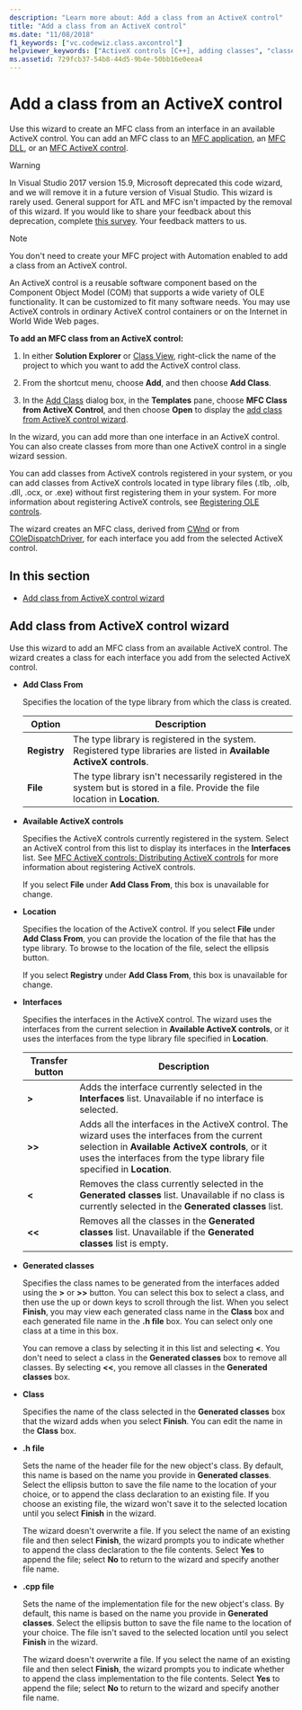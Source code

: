 ```yaml
---
description: "Learn more about: Add a class from an ActiveX control"
title: "Add a class from an ActiveX control"
ms.date: "11/08/2018"
f1_keywords: ["vc.codewiz.class.axcontrol"]
helpviewer_keywords: ["ActiveX controls [C++], adding classes", "classes [C++], creating", "ActiveX Control Wizard", "add class from ActiveX control wizard [C++]"]
ms.assetid: 729fcb37-54b8-44d5-9b4e-50bb16e0eea4
---
```

# Add a class from an ActiveX control

Use this wizard to create an MFC class from an interface in an available ActiveX control. You can add an MFC class to an [MFC application](../mfc/reference/creating-an-mfc-application.md), an [MFC DLL](../mfc/reference/creating-an-mfc-dll-project.md), or an [MFC ActiveX control](../mfc/reference/creating-an-mfc-activex-control.md).

> [!WARNING]
> In Visual Studio 2017 version 15.9, Microsoft deprecated this code wizard, and we will remove it in a future version of Visual Studio. This wizard is rarely used. General support for ATL and MFC isn't impacted by the removal of this wizard. If you would like to share your feedback about this deprecation, complete [this survey](https://www.surveymonkey.com/r/QDWKKCN). Your feedback matters to us.
<!-- Blank comment here to separate the warning and note. -->
> [!NOTE]
> You don't need to create your MFC project with Automation enabled to add a class from an ActiveX control.

An ActiveX control is a reusable software component based on the Component Object Model (COM) that supports a wide variety of OLE functionality. It can be customized to fit many software needs. You may use ActiveX controls in ordinary ActiveX control containers or on the Internet in World Wide Web pages.

**To add an MFC class from an ActiveX control:**

1. In either **Solution Explorer** or [Class View](/visualstudio/ide/viewing-the-structure-of-code), right-click the name of the project to which you want to add the ActiveX control class.

1. From the shortcut menu, choose **Add**, and then choose **Add Class**.

1. In the [Add Class](./adding-a-class-visual-cpp.md#add-class-dialog-box) dialog box, in the **Templates** pane, choose **MFC Class from ActiveX Control**, and then choose **Open** to display the [add class from ActiveX control wizard](#add-class-from-activex-control-wizard).

In the wizard, you can add more than one interface in an ActiveX control. You can also create classes from more than one ActiveX control in a single wizard session.

You can add classes from ActiveX controls registered in your system, or you can add classes from ActiveX controls located in type library files (.tlb, .olb, .dll, .ocx, or .exe) without first registering them in your system. For more information about registering ActiveX controls, see [Registering OLE controls](../mfc/reference/registering-ole-controls.md).

The wizard creates an MFC class, derived from [CWnd](../mfc/reference/cwnd-class.md) or from [COleDispatchDriver](../mfc/reference/coledispatchdriver-class.md), for each interface you add from the selected ActiveX control.

## In this section

- [Add class from ActiveX control wizard](#add-class-from-activex-control-wizard)

## Add class from ActiveX control wizard

Use this wizard to add an MFC class from an available ActiveX control. The wizard creates a class for each interface you add from the selected ActiveX control.

- **Add Class From**

  Specifies the location of the type library from which the class is created.

  |Option|Description|
  |------------|-----------------|
  |**Registry**|The type library is registered in the system. Registered type libraries are listed in **Available ActiveX controls**.|
  |**File**|The type library isn't necessarily registered in the system but is stored in a file. Provide the file location in **Location**.|

- **Available ActiveX controls**

  Specifies the ActiveX controls currently registered in the system. Select an ActiveX control from this list to display its interfaces in the **Interfaces** list. See [MFC ActiveX controls: Distributing ActiveX controls](../mfc/mfc-activex-controls-distributing-activex-controls.md) for more information about registering ActiveX controls.

  If you select **File** under **Add Class From**, this box is unavailable for change.

- **Location**

  Specifies the location of the ActiveX control. If you select **File** under **Add Class From**, you can provide the location of the file that has the type library. To browse to the location of the file, select the ellipsis button.

  If you select **Registry** under **Add Class From**, this box is unavailable for change.

- **Interfaces**

  Specifies the interfaces in the ActiveX control. The wizard uses the interfaces from the current selection in **Available ActiveX controls**, or it uses the interfaces from the type library file specified in **Location**.

  |Transfer button|Description|
  |---------------------|-----------------|
  |**>**|Adds the interface currently selected in the **Interfaces** list. Unavailable if no interface is selected.|
  |**>>**|Adds all the interfaces in the ActiveX control. The wizard uses the interfaces from the current selection in **Available ActiveX controls**, or it uses the interfaces from the type library file specified in **Location**.|
  |**\<**|Removes the class currently selected in the **Generated classes** list. Unavailable if no class is currently selected in the **Generated classes** list.|
  |**\<\<**|Removes all the classes in the **Generated classes** list. Unavailable if the **Generated classes** list is empty.|

- **Generated classes**

  Specifies the class names to be generated from the interfaces added using the **>** or **>>** button. You can select this box to select a class, and then use the up or down keys to scroll through the list. When you select **Finish**, you may view each generated class name in the **Class** box and each generated file name in the **.h file** box. You can select only one class at a time in this box.

  You can remove a class by selecting it in this list and selecting **<**. You don't need to select a class in the **Generated classes** box to remove all classes. By selecting **<<**, you remove all classes in the **Generated classes** box.

- **Class**

   Specifies the name of the class selected in the **Generated classes** box that the wizard adds when you select **Finish**. You can edit the name in the **Class** box.

- **.h file**

  Sets the name of the header file for the new object's class. By default, this name is based on the name you provide in **Generated classes**. Select the ellipsis button to save the file name to the location of your choice, or to append the class declaration to an existing file. If you choose an existing file, the wizard won't save it to the selected location until you select **Finish** in the wizard.

  The wizard doesn't overwrite a file. If you select the name of an existing file and then select **Finish**, the wizard prompts you to indicate whether to append the class declaration to the file contents. Select **Yes** to append the file; select **No** to return to the wizard and specify another file name.

- **.cpp file**

  Sets the name of the implementation file for the new object's class. By default, this name is based on the name you provide in **Generated classes**. Select the ellipsis button to save the file name to the location of your choice. The file isn't saved to the selected location until you select **Finish** in the wizard.

  The wizard doesn't overwrite a file. If you select the name of an existing file and then select **Finish**, the wizard prompts you to indicate whether to append the class implementation to the file contents. Select **Yes** to append the file; select **No** to return to the wizard and specify another file name.
